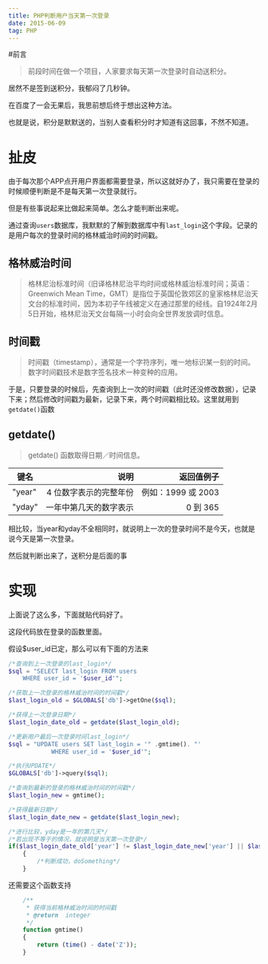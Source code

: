 ```yaml
---
title: PHP判断用户当天第一次登录
date: 2015-06-09
tag: PHP
---
```



#前言

>前段时间在做一个项目，人家要求每天第一次登录时自动送积分。

居然不是签到送积分，我郁闷了几秒钟。

在百度了一会无果后，我思前想后终于想出这种方法。

<!--more-->

也就是说，积分是默默送的，当别人查看积分时才知道有这回事，不然不知道。

# 扯皮

由于每次那个APP点开用户界面都需要登录，所以这就好办了，我只需要在登录的时候顺便判断是不是每天第一次登录就行。

但是有些事说起来比做起来简单。怎么才能判断出来呢。

通过查询`users`数据库，我默默的了解到数据库中有`last_login`这个字段。记录的是用户每次的登录时间的格林威治时间的时间戳。

## 格林威治时间
>格林尼治标准时间（旧译格林尼治平均时间或格林威治标准时间；英语：Greenwich Mean Time，GMT）是指位于英国伦敦郊区的皇家格林尼治天文台的标准时间，因为本初子午线被定义在通过那里的经线。自1924年2月5日开始，格林尼治天文台每隔一小时会向全世界发放调时信息。

## 时间戳
>时间戳（timestamp），通常是一个字符序列，唯一地标识某一刻的时间。数字时间戳技术是数字签名技术一种变种的应用。

于是，只要登录的时候后，先查询到上一次的时间戳（此时还没修改数据），记录下来；然后修改时间戳为最新，记录下来，两个时间戳相比较。这里就用到`getdate()`函数

## getdate()

> getdate() 函数取得日期／时间信息。


| 键名 | 说明 | 返回值例子 |
| ------ | -----: | ------: |
| "year"| 4 位数字表示的完整年份	| 例如：1999 或 2003 |
| "yday" | 一年中第几天的数字表示 	| 0 到 365 |


相比较，当year和yday不全相同时，就说明上一次的登录时间不是今天，也就是说今天是第一次登录。

然后就判断出来了，送积分是后面的事


# 实现

上面说了这么多，下面就贴代码好了。

这段代码放在登录的函数里面。

假设$user_id已定，那么可以有下面的方法来

```php
/*查询到上一次登录的last_login*/
$sql = "SELECT last_login FROM users
	WHERE user_id = '$user_id'";

/*获取上一次登录的格林威治时间的时间戳*/
$last_login_old = $GLOBALS['db']->getOne($sql);

/*获得上一次登录日期*/
$last_login_date_old = getdate($last_login_old);

/*更新用户最后一次登录时间last_login*/    
$sql = "UPDATE users SET last_login = '" .gmtime(). "'
			WHERE user_id = '$user_id'";

/*执行UPDATE*/
$GLOBALS['db']->query($sql);

/*查询到最新的登录的格林威治时间的时间戳*/
$last_login_new = gmtime();

/*获得最新日期*/
$last_login_date_new = getdate($last_login_new);

/*进行比较，yday是一年的第几天*/
/*若出现不等于的情况，就说明是当天第一次登录*/
if($last_login_date_old['year'] != $last_login_date_new['year'] || $last_login_date_old['yday'] != $last_login_date_new['yday'])
    {
        /*判断成功，doSomething*/
    }	
```

还需要这个函数支持

```php
	/**
 	 * 获得当前格林威治时间的时间戳
	 * @return  integer
 	 */
	function gmtime()
	{
    	return (time() - date('Z'));
	}

```
